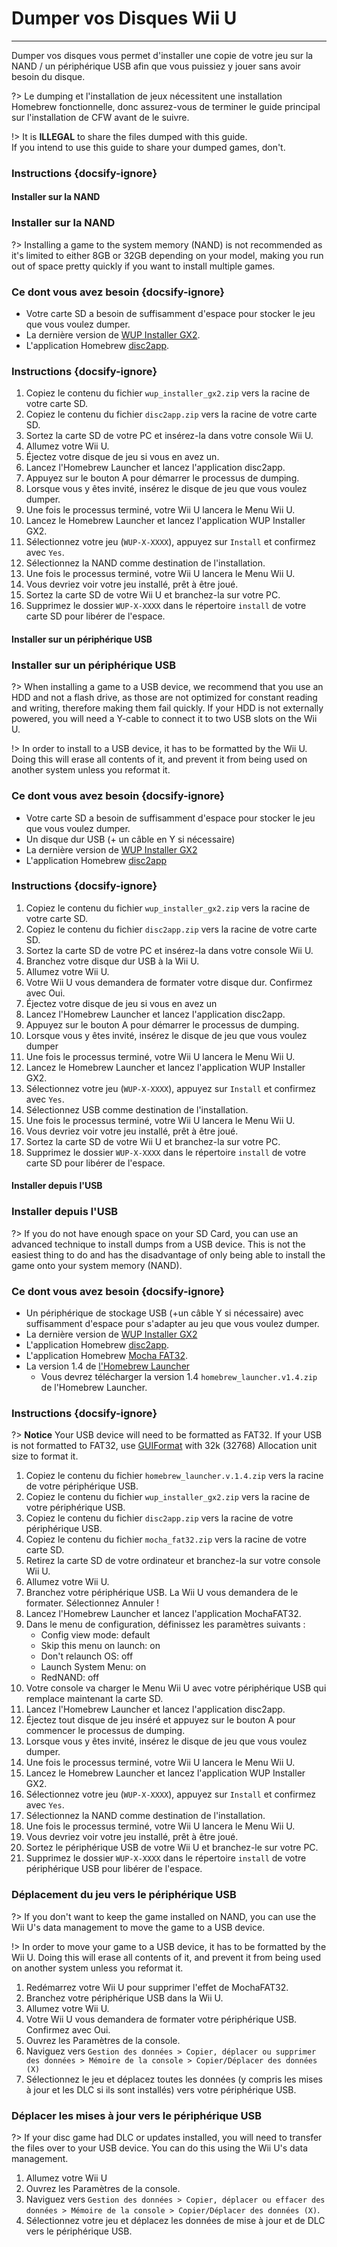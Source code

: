 # Dumper vos Disques Wii U
---
Dumper vos disques vous permet d'installer une copie de votre jeu sur la NAND / un périphérique USB afin que vous puissiez y jouer sans avoir besoin du disque.

?> Le dumping et l'installation de jeux nécessitent une installation Homebrew fonctionnelle, donc assurez-vous de terminer le guide principal sur l'installation de CFW avant de le suivre.

!> It is **ILLEGAL** to share the files dumped with this guide.  
If you intend to use this guide to share your dumped games, don't.

### Instructions {docsify-ignore}

<!-- tabs:start -->

#### **Installer sur la NAND**

### Installer sur la NAND

?> Installing a game to the system memory (NAND) is not recommended as it's limited to either 8GB or 32GB depending on your model, making you run out of space pretty quickly if you want to install multiple games.

### Ce dont vous avez besoin {docsify-ignore}

- Votre carte SD a besoin de suffisamment d'espace pour stocker le jeu que vous voulez dumper.
- La dernière version de [WUP Installer GX2](https://wiiubru.com/appstore/zips/wup_installer_gx2.zip).
- L'application Homebrew [disc2app](https://www.wiiubru.com/appstore/zips/disc2app.zip).

### Instructions {docsify-ignore}

1. Copiez le contenu du fichier `wup_installer_gx2.zip` vers la racine de votre carte SD.
1. Copiez le contenu du fichier `disc2app.zip` vers la racine de votre carte SD.
1. Sortez la carte SD de votre PC et insérez-la dans votre console Wii U.
1. Allumez votre Wii U.
1. Éjectez votre disque de jeu si vous en avez un.
1. Lancez l'Homebrew Launcher et lancez l'application disc2app.
1. Appuyez sur le bouton A pour démarrer le processus de dumping.
1. Lorsque vous y êtes invité, insérez le disque de jeu que vous voulez dumper.
1. Une fois le processus terminé, votre Wii U lancera le Menu Wii U.
1. Lancez le Homebrew Launcher et lancez l'application WUP Installer GX2.
1. Sélectionnez votre jeu (`WUP-X-XXXX`), appuyez sur `Install` et confirmez avec `Yes`.
1. Sélectionnez la NAND comme destination de l'installation.
1. Une fois le processus terminé, votre Wii U lancera le Menu Wii U.
1. Vous devriez voir votre jeu installé, prêt à être joué.
1. Sortez la carte SD de votre Wii U et branchez-la sur votre PC.
1. Supprimez le dossier `WUP-X-XXXX` dans le répertoire `install` de votre carte SD pour libérer de l'espace.

#### **Installer sur un périphérique USB**

### Installer sur un périphérique USB

?> When installing a game to a USB device, we recommend that you use an HDD and not a flash drive, as those are not optimized for constant reading and writing, therefore making them fail quickly. If your HDD is not externally powered, you will need a Y-cable to connect it to two USB slots on the Wii U.

!> In order to install to a USB device, it has to be formatted by the Wii U. Doing this will erase all contents of it, and prevent it from being used on another system unless you reformat it.

### Ce dont vous avez besoin {docsify-ignore}

- Votre carte SD a besoin de suffisamment d'espace pour stocker le jeu que vous voulez dumper.
- Un disque dur USB (+ un câble en Y si nécessaire)
- La dernière version de [WUP Installer GX2](https://wiiubru.com/appstore/zips/wup_installer_gx2.zip)
- L'application Homebrew [disc2app](https://www.wiiubru.com/appstore/zips/disc2app.zip)

### Instructions {docsify-ignore}

1. Copiez le contenu du fichier `wup_installer_gx2.zip` vers la racine de votre carte SD.
1. Copiez le contenu du fichier `disc2app.zip` vers la racine de votre carte SD.
1. Sortez la carte SD de votre PC et insérez-la dans votre console Wii U.
1. Branchez votre disque dur USB à la Wii U.
1. Allumez votre Wii U.
1. Votre Wii U vous demandera de formater votre disque dur. Confirmez avec Oui.
1. Éjectez votre disque de jeu si vous en avez un
1. Lancez l'Homebrew Launcher et lancez l'application disc2app.
1. Appuyez sur le bouton A pour démarrer le processus de dumping.
1. Lorsque vous y êtes invité, insérez le disque de jeu que vous voulez dumper
1. Une fois le processus terminé, votre Wii U lancera le Menu Wii U.
1. Lancez le Homebrew Launcher et lancez l'application WUP Installer GX2.
1. Sélectionnez votre jeu (`WUP-X-XXXX`), appuyez sur `Install` et confirmez avec `Yes`.
1. Sélectionnez USB comme destination de l'installation.
1. Une fois le processus terminé, votre Wii U lancera le Menu Wii U.
1. Vous devriez voir votre jeu installé, prêt à être joué.
1. Sortez la carte SD de votre Wii U et branchez-la sur votre PC.
1. Supprimez le dossier `WUP-X-XXXX` dans le répertoire `install` de votre carte SD pour libérer de l'espace.

#### **Installer depuis l'USB**

### Installer depuis l'USB

?> If you do not have enough space on your SD Card, you can use an advanced technique to install dumps from a USB device. This is not the easiest thing to do and has the disadvantage of only being able to install the game onto your system memory (NAND).

### Ce dont vous avez besoin {docsify-ignore}

- Un périphérique de stockage USB (+un câble Y si nécessaire) avec suffisamment d'espace pour s'adapter au jeu que vous voulez dumper.
- La dernière version de [WUP Installer GX2](https://wiiubru.com/appstore/zips/wup_installer_gx2.zip)
- L'application Homebrew [disc2app](https://www.wiiubru.com/appstore/zips/disc2app.zip).
- L'application Homebrew [Mocha FAT32](https://www.wiiubru.com/appstore/zips/mocha_fat32.zip).
- La version 1.4 de [l'Homebrew Launcher](https://github.com/dimok789/homebrew_launcher/releases/tag/1.4)
  - Vous devrez télécharger la version 1.4 `homebrew_launcher.v1.4.zip` de l'Homebrew Launcher.

### Instructions {docsify-ignore}

?> **Notice** Your USB device will need to be formatted as FAT32. If your USB is not formatted to FAT32, use [GUIFormat](http://ridgecrop.co.uk/index.htm?guiformat.htm) with 32k (32768) Allocation unit size to format it.

1. Copiez le contenu du fichier `homebrew_launcher.v.1.4.zip` vers la racine de votre périphérique USB.
1. Copiez le contenu du fichier `wup_installer_gx2.zip` vers la racine de votre périphérique USB.
1. Copiez le contenu du fichier `disc2app.zip` vers la racine de votre périphérique USB.
1. Copiez le contenu du fichier `mocha_fat32.zip` vers la racine de votre carte SD.
1. Retirez la carte SD de votre ordinateur et branchez-la sur votre console Wii U.
1. Allumez votre Wii U.
1. Branchez votre périphérique USB. La Wii U vous demandera de le formater. Sélectionnez Annuler !
1. Lancez l'Homebrew Launcher et lancez l'application MochaFAT32.
1. Dans le menu de configuration, définissez les paramètres suivants :
    - Config view mode: default
    - Skip this menu on launch: on
    - Don't relaunch OS: off
    - Launch System Menu: on
    - RedNAND: off
1. Votre console va charger le Menu Wii U avec votre périphérique USB qui remplace maintenant la carte SD.
1. Lancez l'Homebrew Launcher et lancez l'application disc2app.
1. Éjectez tout disque de jeu inséré et appuyez sur le bouton A pour commencer le processus de dumping.
1. Lorsque vous y êtes invité, insérez le disque de jeu que vous voulez dumper.
1. Une fois le processus terminé, votre Wii U lancera le Menu Wii U.
1. Lancez le Homebrew Launcher et lancez l'application WUP Installer GX2.
1. Sélectionnez votre jeu (`WUP-X-XXXX`), appuyez sur `Install` et confirmez avec `Yes`.
1. Sélectionnez la NAND comme destination de l'installation.
1. Une fois le processus terminé, votre Wii U lancera le Menu Wii U.
1. Vous devriez voir votre jeu installé, prêt à être joué.
1. Sortez le périphérique USB de votre Wii U et branchez-le sur votre PC.
2. Supprimez le dossier `WUP-X-XXXX` dans le répertoire `install` de votre périphérique USB pour libérer de l'espace.

<!-- tabs:end -->

### Déplacement du jeu vers le périphérique USB

?> If you don't want to keep the game installed on NAND, you can use the Wii U's data management to move the game to a USB device.

!> In order to move your game to a USB device, it has to be formatted by the Wii U. Doing this will erase all contents of it, and prevent it from being used on another system unless you reformat it.

1. Redémarrez votre Wii U pour supprimer l'effet de MochaFAT32.
1. Branchez votre périphérique USB dans la Wii U.
1. Allumez votre Wii U.
1. Votre Wii U vous demandera de formater votre périphérique USB. Confirmez avec Oui.
1. Ouvrez les Paramètres de la console.
1. Naviguez vers `Gestion des données > Copier, déplacer ou supprimer des données > Mémoire de la console > Copier/Déplacer des données (X)`
1. Sélectionnez le jeu et déplacez toutes les données (y compris les mises à jour et les DLC si ils sont installés) vers votre périphérique USB.

### Déplacer les mises à jour vers le périphérique USB

?> If your disc game had DLC or updates installed, you will need to transfer the files over to your USB device. You can do this using the Wii U's data management.

1. Allumez votre Wii U
1. Ouvrez les Paramètres de la console.
1. Naviguez vers `Gestion des données > Copier, déplacer ou effacer des données > Mémoire de la console > Copier/Déplacer des données (X)`.
1. Sélectionnez votre jeu et déplacez les données de mise à jour et de DLC vers le périphérique USB.